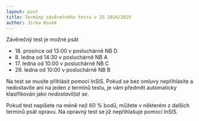 ```yaml
---
layout: post
title: Termíny závěrečného testu v ZS 2024/2025
author: Jirka Kosek
---
```


Závěrečný test je možné psát

* 18. prosince od 13:00 v posluchárně NB D
* 8. ledna od 14:30 v posluchárně NB A
* 17. ledna od 10:00 v posluchárně NB C
* 29. ledna od 10:00 v posluchárně NB B

Na test se musíte přihlásit pomocí InSIS. Pokud se bez omluvy
nepřihlásíte a nedostavíte ani na jeden z termínů testu, je vám
předmět automaticky klasifikován jako *nedostavil(a) se*.

Pokud test napíšete na méně než 60 % bodů, můžete v některém
z dalších termínů psát opravu. Na opravný test se již
nepřihlašuje pomocí InSIS.

